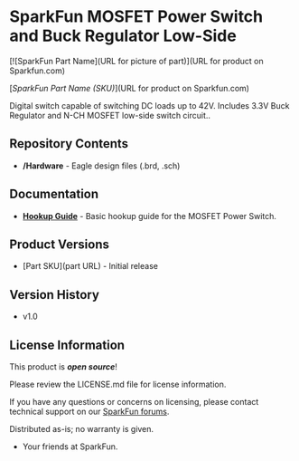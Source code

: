 SparkFun MOSFET Power Switch and Buck Regulator Low-Side
========================================

[![SparkFun Part Name](URL for picture of part)](URL for product on Sparkfun.com)

[*SparkFun Part Name (SKU)*](URL for product on Sparkfun.com)

Digital switch capable of switching DC loads up to 42V. Includes 3.3V Buck Regulator and N-CH MOSFET low-side switch circuit..



Repository Contents
-------------------

* **/Hardware** - Eagle design files (.brd, .sch)



Documentation
--------------

* **[Hookup Guide](https://docs.sparkfun.com/SparkFun_MOSFET_Power_Switch_and_Buck_Regulator_Low-Side)** - Basic hookup guide for the MOSFET Power Switch.



Product Versions
----------------

* [Part SKU](part URL) - Initial release



Version History
---------------
* v1.0



License Information
-------------------

This product is _**open source**_! 

Please review the LICENSE.md file for license information. 

If you have any questions or concerns on licensing, please contact technical support on our [SparkFun forums](https://forum.sparkfun.com/viewforum.php?f=152).

Distributed as-is; no warranty is given.

- Your friends at SparkFun.

_<COLLABORATION CREDIT>_
